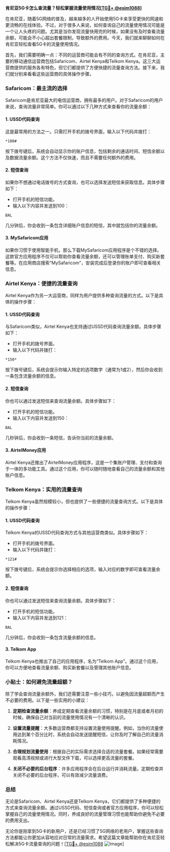 **肯尼亚5G卡怎么查流量？轻松掌握流量使用情况[[TG💪+ @esim1088](https://t.me/s/esim1088)]**

在肯尼亚，随着5G网络的普及，越来越多的人开始使用5G卡来享受更快的网速和更流畅的在线体验。不过，对于很多人来说，如何查询自己的流量使用情况可能是一个让人头疼的问题。尤其是当你发现流量快用完的时候，如果没有及时查看流量余额，可能会不小心超出套餐限制，导致额外的费用。今天，我们就来聊聊如何在肯尼亚轻松查看5G卡的流量使用情况。

首先，我们需要明确一点：不同的运营商可能会有不同的查询方式。在肯尼亚，主要的移动通信运营商包括Safaricom、Airtel Kenya和Telkom Kenya。这三大运营商提供的服务各有特色，但它们都提供了方便快捷的流量查询方法。接下来，我们就分别来看看这些运营商的具体操作步骤。

### Safaricom：最主流的选择

Safaricom是肯尼亚最大的电信运营商，拥有最多的用户。对于Safaricom的用户来说，查询流量非常简单。你可以通过以下几种方式来查看你的流量余额：

#### 1. USSD代码查询
这是最常用的方法之一。只需打开手机的拨号界面，输入以下代码并拨打：
```
*100#
```
按下拨号键后，系统会自动显示你的账户信息，包括剩余的通话时间、短信余额以及数据流量余额。这个方法不仅快速，而且不需要任何额外的费用。

#### 2. 短信查询
如果你不想通过电话拨号的方式查询，也可以选择发送短信来获取信息。具体步骤如下：
- 打开手机的短信功能。
- 输入以下内容并发送到100：
```
BAL
```
几分钟后，你会收到一条包含详细账户信息的短信，其中就包括你的流量余额。

#### 3. MySafaricom应用
如果你习惯于使用智能手机，那么下载MySafaricom应用程序是个不错的选择。这款官方应用程序不仅可以帮助你查看流量余额，还可以管理账单支付、购买新套餐等。在应用商店搜索“MySafaricom”，安装完成后登录你的账户即可查看相关信息。

### Airtel Kenya：便捷的流量查询

Airtel Kenya作为另一大运营商，同样为用户提供多种查询流量的方式。以下是具体的操作步骤：

#### 1. USSD代码查询
与Safaricom类似，Airtel Kenya也支持通过USSD代码查询流量余额。具体步骤如下：
- 打开手机的拨号界面。
- 输入以下代码并拨打：
```
*150*
```
按下拨号键后，系统会提示你输入特定的选项数字（通常为1或2），然后你会收到一条包含流量余额的信息。

#### 2. 短信查询
你也可以通过发送短信来查询流量余额。具体步骤如下：
- 打开手机的短信功能。
- 输入以下内容并发送到150：
```
BAL
```
几秒钟后，你会收到一条短信，告诉你当前的流量余额。

#### 3. AirtelMoney应用
Airtel Kenya还推出了AirtelMoney应用程序，这是一个集账户管理、支付和查询于一体的多功能工具。通过这个应用，你可以随时随地查看自己的流量余额和其他账户信息。

### Telkom Kenya：实用的流量查询

Telkom Kenya虽然规模较小，但也提供了一些便捷的流量查询方式。以下是具体的操作步骤：

#### 1. USSD代码查询
Telkom Kenya的USSD代码查询方式与其他运营商类似。具体步骤如下：
- 打开手机的拨号界面。
- 输入以下代码并拨打：
```
*121#
```
按下拨号键后，系统会提示你选择相应的选项，输入对应的数字即可查看流量余额。

#### 2. 短信查询
你也可以通过发送短信来查询流量余额。具体步骤如下：
- 打开手机的短信功能。
- 输入以下内容并发送到121：
```
BAL
```
几分钟后，你会收到一条包含流量余额的信息。

#### 3. Telkom App
Telkom Kenya也推出了自己的应用程序，名为“Telkom App”。通过这个应用，你可以方便地查看流量余额、购买新套餐以及管理其他账户信息。

### 小贴士：如何避免流量超额？

除了学会查询流量余额外，我们还需要注意一些小技巧，以避免因流量超额而产生不必要的费用。以下是一些实用的小建议：

1. **定期检查流量余额**：养成定期查看流量余额的习惯，特别是在月底或者月初的时候，确保自己对当前的流量使用情况有一个清晰的认识。
   
2. **设置流量提醒**：大多数运营商都支持设置流量使用提醒。例如，当你的流量使用达到某个百分比时，系统会自动发送提醒短信，让你及时了解自己的流量消耗情况。

3. **合理规划流量使用**：根据自己的实际需求选择合适的流量套餐。如果经常需要观看高清视频或进行大型文件下载，可以选择更高流量的套餐。

4. **关闭不必要的后台程序**：许多应用程序会在后台运行并消耗流量。定期检查并关闭不必要的后台程序，可以有效减少流量浪费。

### 总结

无论是Safaricom、Airtel Kenya还是Telkom Kenya，它们都提供了多种便捷的方式来查询流量余额。通过USSD代码、短信查询或者官方应用程序，你可以轻松掌握自己的流量使用情况。同时，养成良好的流量管理习惯也能帮助你避免不必要的费用支出。

无论你是刚拿到5G卡的新用户，还是已经习惯了5G网络的老用户，掌握这些查询方法都能让你更加从容地应对日常的流量需求。希望这篇文章能帮助你在肯尼亚轻松解决5G卡流量查询的问题！[[TG💪+ @esim1088](https://t.me/s/esim1088) ![Image](https://i.postimg.cc/4NQfJmqS/Snipaste-2025-05-13-00-14-12.png)]